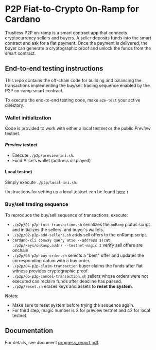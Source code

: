 # P2P Fiat-to-Crypto On-Ramp for Cardano

Trustless P2P on-ramp is a smart contract app that connects cryptocurrency sellers and buyers. A seller deposits funds into the smart contract and ask for a fiat payment. Once the payment is delivered, the buyer can generate a cryptographic proof and unlock the funds from the smart contract.

## End-to-end testing instructions

This repo contains the off-chain code for building and balancing the transactions implementing the buy/sell trading sequence enabled by the P2P on-ramp smart contract.

To execute the end-to-end testing code, make `e2e-test` your active directory.

### Wallet initialization

Code is provided to work with either a local testnet or the public *Preview* testnet.

#### *Preview* testnet

- Execute `./p2p/preview-ini.sh`.
- Fund Alice's wallet (address displayed)

#### Local testnet

Simply execute `./p2p/local-ini.sh`.

(Instructions for setting up a local testnet can be found [here](https://github.com/zkFold/zkfold-cardano/tree/main/e2e-test).)

### Buy/sell trading sequence

To reproduce the buy/sell sequence of transactions, execute:

- `./p2p/01-p2p-init-transaction.sh`  serializes the `onRamp` plutus script and initializes the sellers' and buyer's wallets.
- `./p2p/02-p2p-add-sellers.sh`  adds sell offers to the onRamp script.
- `cardano-cli conway query utxo --address $(cat ./p2p/keys/onRamp.addr) --testnet-magic 2`  verify sell offers are onchain
- `./p2p/03-p2p-buy-order.sh`  selects a "best" offer and updates the corresponding datum with a buy order.
- `./p2p/04-p2p-claim-transaction`  buyer claims the funds after fiat witness provides cryptographic proof.
- `./p2p/05-p2p-cancel-transaction.sh`  sellers whose orders were not executed can reclaim funds after deadline has passed.
- `./p2p/reset.sh`  erases keys and assets to **reset the system**.

Notes:

- Make sure to reset system before trying the sequence again.
- For third step, magic number is 2 for preview testnet and 42 for local testnet.

## Documentation

For details, see document [progress_report.pdf](https://github.com/zkFold/p2p-onramp/raw/main/progress_report.pdf).

